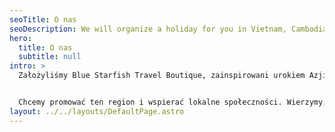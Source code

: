 ```yaml
---
seoTitle: O nas
seoDescription: We will organize a holiday for you in Vietnam, Cambodia and Laos.
hero:
  title: O nas
  subtitle: null
intro: >
  Założyliśmy Blue Starfish Travel Boutique, zainspirowani urokiem Azji Południowo - Wschodniej. Nie chcemy organizować wycieczek masowych, chcemy, aby każda z podróży była niepowtarzalnym przeżyciem dla naszych klientów.


  Chcemy promować ten region i wspierać lokalne społeczności. Wierzymy, że dzięki temu zagwarantujemy Wam autentyczne i niezapomniane chwile w tej części Azji.
layout: ../../layouts/DefaultPage.astro
---
```

